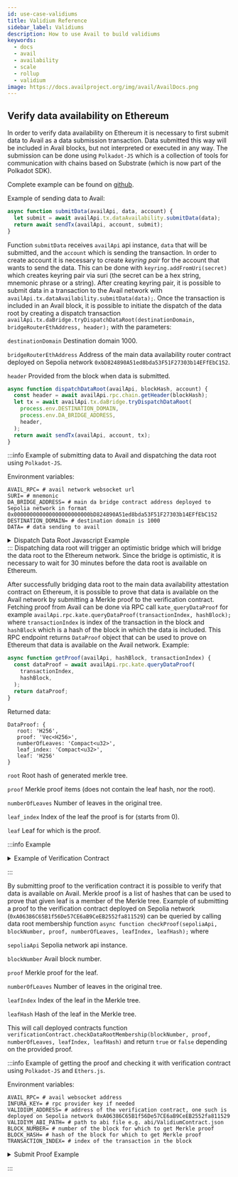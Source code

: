 ```yaml
---
id: use-case-validiums
title: Validium Reference
sidebar_label: Validiums
description: How to use Avail to build validiums
keywords:
  - docs
  - avail
  - availability
  - scale
  - rollup
  - validium
image: https://docs.availproject.org/img/avail/AvailDocs.png
---
```


## Verify data availability on Ethereum

In order to verify data availability on Ethereum it is necessary
to first submit data to Avail as a data submission transaction. Data
submitted this way will be included in Avail blocks, but not
interpreted or executed in any way. The submission can be done using
`Polkadot-JS` which is a collection of tools for communication with
chains based on Substrate (which is now part of the Polkadot SDK).

Complete example can be found on [github](https://github.com/availproject/avail/tree/develop/examples/validium).

Example of sending data to Avail:

```typescript
async function submitData(availApi, data, account) {
  let submit = await availApi.tx.dataAvailability.submitData(data);
  return await sendTx(availApi, account, submit);
}
```

Function `submitData` receives `availApi` api instance, `data` that will be submitted,
and the `account` which is sending the transaction. In order to create account
it is necessary to create _keyring_ _pair_ for the account that wants to send the data.
This can be done with `keyring.addFromUri(secret)` which creates keyring pair via suri
(the secret can be a hex string, mnemonic phrase or a string).
After creating keyring pair, it is possible to submit data in a transaction to the Avail network with
`availApi.tx.dataAvailability.submitData(data);`. Once the transaction is included in an Avail block,
it is possible to initiate the dispatch of the data root by creating a dispatch transaction
`availApi.tx.daBridge.tryDispatchDataRoot(destinationDomain, bridgeRouterEthAddress, header);` with the parameters:

`destinationDomain` Destination domain 1000.

`bridgeRouterEthAddress` Address of the main data availability router contract deployed on Sepolia network `0xbD824890A51ed8bda53F51F27303b14EFfEbC152`.

`header` Provided from the block when data is submitted.

```typescript
async function dispatchDataRoot(availApi, blockHash, account) {
  const header = await availApi.rpc.chain.getHeader(blockHash);
  let tx = await availApi.tx.daBridge.tryDispatchDataRoot(
    process.env.DESTINATION_DOMAIN,
    process.env.DA_BRIDGE_ADDRESS,
    header,
  );
  return await sendTx(availApi, account, tx);
}
```

:::info Example of submitting data to Avail and dispatching the data root using `Polkadot-JS`.

Environment variables:

```dotenv
AVAIL_RPC= # avail network websocket url
SURI= # mnemonic
DA_BRIDGE_ADDRESS= # main da bridge contract address deployed to Sepolia network in format 0x000000000000000000000000bD824890A51ed8bda53F51F27303b14EFfEbC152
DESTINATION_DOMAIN= # destination domain is 1000
DATA= # data sending to avail
```

<details>
  <summary>
    Dispatch Data Root Javascript Example
  </summary>

```typescript
import { ApiPromise, Keyring, WsProvider } from '@polkadot/api';
import * as dotenv from 'dotenv';

dotenv.config();

/**
 * Creates api instance.
 *
 * @param url websocket address
 */
async function createApi(url) {
  const provider = new WsProvider(url);
  return ApiPromise.create({
    provider,
    rpc: {
      kate: {
        queryDataProof: {
          description: 'Generate the data proof for the given `index`',
          params: [
            {
              name: 'data_index',
              type: 'u32',
            },
            {
              name: 'at',
              type: 'Hash',
              isOptional: true,
            },
          ],
          type: 'DataProof',
        },
      },
    },
    types: {
      AppId: 'Compact<u32>',
      DataLookupIndexItem: {
        appId: 'AppId',
        start: 'Compact<u32>',
      },
      DataLookup: {
        size: 'Compact<u32>',
        index: 'Vec<DataLookupIndexItem>',
      },
      KateCommitment: {
        rows: 'Compact<u16>',
        cols: 'Compact<u16>',
        dataRoot: 'H256',
        commitment: 'Vec<u8>',
      },
      V1HeaderExtension: {
        commitment: 'KateCommitment',
        appLookup: 'DataLookup',
      },
      VTHeaderExtension: {
        newField: 'Vec<u8>',
        commitment: 'KateCommitment',
        appLookup: 'DataLookup',
      },
      HeaderExtension: {
        _enum: {
          V1: 'V1HeaderExtension',
          VTest: 'VTHeaderExtension',
        },
      },
      DaHeader: {
        parentHash: 'Hash',
        number: 'Compact<BlockNumber>',
        stateRoot: 'Hash',
        extrinsicsRoot: 'Hash',
        digest: 'Digest',
        extension: 'HeaderExtension',
      },
      Header: 'DaHeader',
      CheckAppIdExtra: {
        appId: 'AppId',
      },
      CheckAppIdTypes: {},
      CheckAppId: {
        extra: 'CheckAppIdExtra',
        types: 'CheckAppIdTypes',
      },
      DataProof: {
        root: 'H256',
        proof: 'Vec<H256>',
        numberOfLeaves: 'Compact<u32>',
        leaf_index: 'Compact<u32>',
        leaf: 'H256',
      },
      Cell: {
        row: 'u32',
        col: 'u32',
      },
    },
    signedExtensions: {
      CheckAppId: {
        extrinsic: {
          appId: 'AppId',
        },
        payload: {},
      },
    },
  });
}

/**
 * Sends transaction to Avail.
 *
 * @param api instance of the api
 * @param account sending the transaction
 * @param tx transaction
 */
async function sendTx(api, account, tx) {
  return new Promise(async (resolve) => {
    try {
      const res = await tx.signAndSend(account, (result) => {
        if (result.status.isReady) {
          console.log(`Txn has been sent to the mempool`);
        }
        if (result.status.isInBlock) {
          console.log(
            `Tx hash: ${result.txHash} is in block ${result.status.asInBlock}`,
          );
          res();
          resolve(result);
        }
      });
    } catch (e) {
      console.log(e);
      process.exit(1);
    }
  });
}

/**
 * Submitting data to Avail as a transaction.
 *
 * @param availApi api instance
 * @param data payload to send
 * @param account that is sending transaction
 * @returns {Promise<unknown>}
 */
async function submitData(availApi, data, account) {
  let submit = await availApi.tx.dataAvailability.submitData(data);
  return await sendTx(availApi, account, submit);
}

/**
 * Sending dispatch data root transaction.
 *
 * @param availApi api instance
 * @param blockHash hash of the block
 * @param account sending transaction
 * @returns {Promise<unknown>}
 */
async function dispatchDataRoot(availApi, blockHash, account) {
  const destinationDomain = process.env.DESTINATION_DOMAIN;
  const bridgeRouterEthAddress = process.env.DA_BRIDGE_ADDRESS;
  const header = await availApi.rpc.chain.getHeader(blockHash);
  console.log(`Block Number: ${header.number}`);
  console.log(`State Root: ${header.stateRoot}`);
  let tx = await availApi.tx.daBridge.tryDispatchDataRoot(
    destinationDomain,
    bridgeRouterEthAddress,
    header,
  );
  return await sendTx(availApi, account, tx);
}

/**
 * Returns data root for the particular block.
 *
 * @param availApi api instance
 * @param blockHash hash of the block
 * @returns {Promise<(*)[]>}
 */
async function getDataRoot(availApi, blockHash) {
  const header = JSON.parse(await availApi.rpc.chain.getHeader(blockHash));
  return [header.extension.v1.commitment.dataRoot, header.number];
}

(async function dataRootDispatch() {
  const availApi = await createApi(process.env.AVAIL_RPC);
  const keyring = new Keyring({ type: 'sr25519' });
  const account = keyring.addFromMnemonic(process.env.SURI);
  console.log('Submitting data to Avail...');

  let result = await submitData(availApi, process.env.DATA, account);
  const txIndex = JSON.parse(result.events[0].phase).applyExtrinsic;
  const blockHash = result.status.asInBlock;
  console.log(
    `Transaction: ${result.txHash}. Block hash: ${blockHash}. Transaction index: ${txIndex}.`,
  );

  console.log('Triggering Home...');
  result = await dispatchDataRoot(availApi, blockHash, account);
  console.log(`Sent txn on Avail. Txn Hash: ${result.txHash}.`);
  let [root, blockNum] = await getDataRoot(availApi, blockHash);
  console.log('Data Root:' + root + ' and Block number: ' + blockNum);

  await availApi.disconnect();
})()
  .then(() => {
    console.log('Done');
  })
  .catch((err) => {
    console.error(err);
    process.exit(1);
  });
```

</details>
:::
Dispatching data root will trigger an optimistic bridge which will bridge the data root to the Ethereum network. Since the bridge
is optimistic, it is necessary to wait for 30 minutes before the data root is available on Ethereum.

After successfully bridging data root to the main data availability attestation contract on Ethereum,
it is possible to prove that data is available on the Avail network by submitting a Merkle proof to the verification contract.
Fetching proof from Avail can be done via RPC call `kate_queryDataProof` for
example `availApi.rpc.kate.queryDataProof(transactionIndex, hashBlock);`
where `transactionIndex` is index of the transaction in the block and `hashBlock` which is a hash of the block in which
the data is included. This RPC endpoint returns `DataProof` object that can be used to prove on Ethereum that data is available on the Avail network.
Example:

```typescript
async function getProof(availApi, hashBlock, transactionIndex) {
  const dataProof = await availApi.rpc.kate.queryDataProof(
    transactionIndex,
    hashBlock,
  );
  return dataProof;
}
```

Returned data:

```
DataProof: {
   root: 'H256',
   proof: 'Vec<H256>',
   numberOfLeaves: 'Compact<u32>',
   leaf_index: 'Compact<u32>',
   leaf: 'H256'
}
```

`root` Root hash of generated merkle tree.

`proof` Merkle proof items (does not contain the leaf hash, nor the root).

`numberOfLeaves` Number of leaves in the original tree.

`leaf_index` Index of the leaf the proof is for (starts from 0).

`leaf` Leaf for which is the proof.

:::info Example

<details>
  <summary>
    Example of Verification Contract
  </summary>

```solidity
// SPDX-License-Identifier: Apache-2.0
// Modified from https://github.com/QEDK/solidity-misc/blob/master/contracts/Merkle.sol
pragma solidity ^0.8.21;

import "@openzeppelin/contracts/access/Ownable.sol";
// or for foundry:
// import "openzeppelin-contracts/contracts/access/Ownable.sol";

interface IDataAvailabilityRouter {
    function roots(uint32 blockNumber) external view returns (bytes32 root);
}

contract ValidiumContract is Ownable {
    IDataAvailabilityRouter private router;

    function setRouter(
        IDataAvailabilityRouter _router
    ) public virtual onlyOwner {
        router = _router;
    }

    function checkDataRootMembership(
        uint32 blockNumber,
        bytes32[] calldata proof,
        uint256 width, // number of leaves
        uint256 index,
        bytes32 leaf
    ) public view virtual returns (bool isMember) {
        bytes32 rootHash = router.roots(blockNumber);
        // if root hash is 0, block does not have a root (yet)
        require(rootHash != bytes32(0), "INVALID_ROOT");
        assembly ("memory-safe") {
            if proof.length {
                let end := add(proof.offset, shl(5, proof.length))
                let i := proof.offset

                for {} 1 {} {
                    let leafSlot := shl(5, and(0x1, index))
                    if eq(add(index, 1), width) {
                        leafSlot := 0x20
                    }
                    mstore(leafSlot, leaf)
                    mstore(xor(leafSlot, 32), calldataload(i))
                    leaf := keccak256(0, 64)
                    index := shr(1, index)
                    i := add(i, 32)
                    width := add(shr(1, sub(width, 1)), 1)
                    if iszero(lt(i, end)) {
                        break
                    }
                }
            }
            // checks if the calculated root matches the expected root
            // then, check if index was zeroed while calculating proof, else an invalid index was provided
            isMember := and(eq(leaf, rootHash), iszero(index))
        }
    }
}
```

</details>

:::

By submitting proof to the verification contract it is possible to verify
that data is available on Avail. Merkle proof is a list of hashes that can be used to prove
that given leaf is a member of the Merkle tree. Example of submitting a proof to the verification contract
deployed on Sepolia network (`0xA06386C65B1f56De57CE6aB9CeEB2552fa811529`) can be queried by calling data root membership function
`async function checkProof(sepoliaApi, blockNumber, proof, numberOfLeaves, leafIndex, leafHash);` where

`sepoliaApi` Sepolia network api instance.

`blockNumber` Avail block number.

`proof` Merkle proof for the leaf.

`numberOfLeaves` Number of leaves in the original tree.

`leafIndex` Index of the leaf in the Merkle tree.

`leafHash` Hash of the leaf in the Merkle tree.

This will call deployed contracts function `verificationContract.checkDataRootMembership(blockNumber, proof, numberOfLeaves, leafIndex, leafHash)`
and return `true` or `false` depending on the provided proof.

:::info Example of getting the proof and checking it with verification contract using `Polkadot-JS` and `Ethers.js`.

Environment variables:

```dotenv
AVAIL_RPC= # avail websocket address
INFURA_KEY= # rpc provider key if needed
VALIDIUM_ADDRESS= # address of the verification contract, one such is deployed on Sepolia network 0xA06386C65B1f56De57CE6aB9CeEB2552fa811529
VALIDIYM_ABI_PATH= # path to abi file e.g. abi/ValidiumContract.json
BLOCK_NUMBER= # number of the block for which to get Merkle proof
BLOCK_HASH= # hash of the block for which to get Merkle proof
TRANSACTION_INDEX= # index of the transaction in the block
```

<details>
  <summary>
    Submit Proof Example
  </summary>

```typescript
import { ethers } from 'ethers';
import * as dotenv from 'dotenv';
import { hexlify } from 'ethers/lib/utils.js';
import { readFileSync } from 'fs';
import { ApiPromise, WsProvider } from '@polkadot/api';

dotenv.config();

/**
 * Creates api instance.
 *
 * @param url websocket address
 * @returns {Promise<ApiPromise>}
 */
async function createApi(url) {
  const provider = new WsProvider(url);

  // Create the API and wait until ready
  return ApiPromise.create({
    provider,
    rpc: {
      kate: {
        queryDataProof: {
          description: 'Generate the data proof for the given `index`',
          params: [
            {
              name: 'data_index',
              type: 'u32',
            },
            {
              name: 'at',
              type: 'Hash',
              isOptional: true,
            },
          ],
          type: 'DataProof',
        },
      },
    },
    types: {
      DataProof: {
        root: 'H256',
        proof: 'Vec<H256>',
        numberOfLeaves: 'Compact<u32>',
        leaf_index: 'Compact<u32>',
        leaf: 'H256',
      },
    },
  });
}

/**
 * Returns Merkle proof for the particular data.
 *
 * @param availApi Api instance
 * @param hashBlock Hash of the block
 * @param transactionIndex Index of the transaction in the block
 * @returns {Promise<*>}
 */
async function getProof(availApi, hashBlock, transactionIndex) {
  const daHeader = await availApi.rpc.kate.queryDataProof(
    transactionIndex,
    hashBlock,
  );
  console.log(
    `Fetched proof from Avail for txn index ${transactionIndex} inside block ${hashBlock}`,
  );
  return daHeader;
}

/**
 * Checks if the provided Merkle proof is valid by checking on Ethereum deployed validation contract.
 *
 * @param sepoliaApi Sepolia network api instance
 * @param blockNumber Avail block number
 * @param proof Merkle proof for the leaf
 * @param numberOfLeaves Number of leaves in the original tree
 * @param leafIndex Index of the leaf in the Merkle tree
 * @param leafHash Hash of the leaf in the Merkle tree
 * @returns {Promise<*>}
 */
async function checkProof(
  sepoliaApi,
  blockNumber,
  proof,
  numberOfLeaves,
  leafIndex,
  leafHash,
) {
  const abi = JSON.parse(
    readFileSync(process.env.VALIDIYM_ABI_PATH).toString(),
  );
  const verificationContract = new ethers.Contract(
    process.env.VALIDIUM_ADDRESS,
    abi,
    sepoliaApi,
  );
  return await verificationContract.checkDataRootMembership(
    BigInt(blockNumber),
    proof,
    BigInt(numberOfLeaves),
    BigInt(leafIndex),
    leafHash,
  );
}

(async function submitProof() {
  // connect to Sepolia through Infura but can be used any other available provider
  const sepoliaApi = new ethers.providers.InfuraProvider.getWebSocketProvider(
    'sepolia',
    process.env.INFURA_KEY,
  );
  const availApi = await createApi(process.env.AVAIL_RPC);

  console.log(
    `Getting proof for transaction index ${process.env.TRANSACTION_INDEX} block number ${process.env.BLOCK_NUMBER} and block hash ${process.env.BLOCK_HASH}`,
  );
  const daHeader = await getProof(
    availApi,
    process.env.BLOCK_HASH,
    process.env.TRANSACTION_INDEX,
  );

  console.log(`Data Root: ${hexlify(daHeader.root)}`);
  console.log(`Proof: ${daHeader.proof}`);
  console.log(`Leaf to prove: ${hexlify(daHeader.leaf)}`);
  console.log(`Leaf index : ${daHeader.leaf_index}`);
  console.log(`Number of leaves: ${daHeader.numberOfLeaves}`);

  const isDataAccepted = await checkProof(
    sepoliaApi,
    process.env.BLOCK_NUMBER,
    daHeader.proof,
    daHeader.numberOfLeaves,
    daHeader.leaf_index,
    daHeader.leaf,
  );
  console.log('Data is: ' + (isDataAccepted ? 'available' : 'not available'));
  await availApi.disconnect();
  await sepoliaApi.destroy();
})()
  .then(() => {
    console.log('Done');
  })
  .catch((err) => {
    console.error(err);
    process.exit(1);
  });
```

</details>

:::
